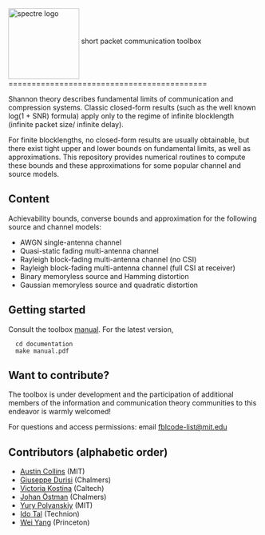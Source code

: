 <img src="https://sites.google.com/site/durisi/software/spectre%20logo%20high-res.jpg?attredirects=0)" alt="spectre logo" align="middle" height="142" width="142"> 
short packet communication toolbox
===========================================



Shannon theory describes fundamental limits of communication and compression systems. Classic closed-form results (such as the well known log(1 + SNR) formula) apply only to the regime of infinite blocklength (infinite packet size/ infinite delay). 

For finite blocklengths, no closed-form results are usually obtainable, but there exist tight upper and lower bounds on fundamental limits, as well as approximations. This repository provides  numerical routines to compute these bounds and these approximations for some popular channel and source models.


Content
--------------------

Achievability bounds, converse bounds and approximation for the following source and channel models:

* AWGN single-antenna channel
* Quasi-static fading multi-antenna channel
* Rayleigh block-fading multi-antenna channel (no CSI)
* Rayleigh block-fading multi-antenna channel (full CSI at receiver)
* Binary memoryless source and Hamming distortion
* Gaussian memoryless source and quadratic distortion

Getting started
------------------

Consult the toolbox [manual](https://sites.google.com/site/durisi/manual.pdf?attredirects=0&d=1). For the latest version,
```
  cd documentation
  make manual.pdf
```



Want to contribute?
-------------------

The toolbox is under development and the participation of additional members of the information and communication theory communities to this endeavor  is warmly welcomed! 

For questions and access permissions: email <fblcode-list@mit.edu>



Contributors (alphabetic order)
---------------------------------------
* [Austin Collins](http://www.mit.edu/~austinc/) (MIT)
* [Giuseppe Durisi](https://sites.google.com/site/durisi/) (Chalmers)
* [Victoria Kostina](http://vkostina.caltech.edu/) (Caltech)
* [Johan Östman](https://www.chalmers.se/en/staff/Pages/johanos.aspx) (Chalmers)
* [Yury Polyanskiy](http://people.lids.mit.edu/yp/homepage/) (MIT)
* [Ido Tal](http://webee.technion.ac.il/people/idotal/) (Technion)
* [Wei Yang](https://sites.google.com/site/weiyangcth/) (Princeton) 
